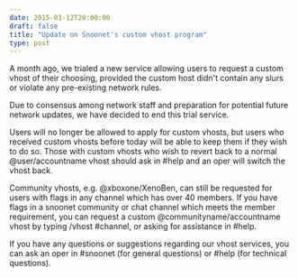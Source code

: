 ```yaml
--- 
date: 2015-03-12T20:00:00
draft: false
title: "Update on Snoonet's custom vhost program"
type: post
---
```


A month ago, we trialed a new service allowing users to request a custom vhost of their choosing, provided the custom host didn't contain any slurs or violate any pre-existing network rules. 

Due to consensus among network staff and preparation for potential future network updates, we have decided to end this trial service.

Users will no longer be allowed to apply for custom vhosts, but users who received custom vhosts before today will be able to keep them if they wish to do so. Those with custom vhosts who wish to revert back to a normal @user/accountname vhost should ask in #help and an oper will switch the vhost back. 

Community vhosts, e.g. @xboxone/XenoBen, can still be requested for users with flags in any channel which has over 40 members. If you have flags in a snoonet community or chat channel which meets the member requirement, you can request a custom @communityname/accountname vhost by typing /vhost #channel, or asking for assistance in #help.

If you have any questions or suggestions regarding our vhost services, you can ask an oper in #snoonet (for general questions) or #help (for technical questions).